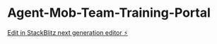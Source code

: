 # Agent-Mob-Team-Training-Portal

[Edit in StackBlitz next generation editor ⚡️](https://stackblitz.com/~/github.com/jerkean2139/Agent-Mob-Team-Training-Portal)